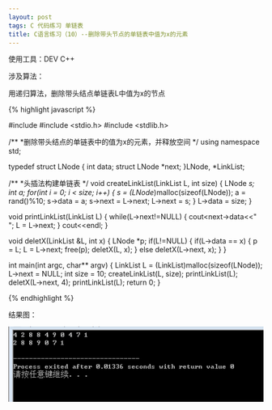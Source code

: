 ```yaml
---
layout: post
tags: C 代码练习 单链表
title: C语言练习（10）--删除带头节点的单链表中值为x的元素
---
```


使用工具：DEV C++

涉及算法：

用递归算法，删除带头结点单链表L中值为x的节点

{% highlight javascript %}

#include <iostream>
#include <stdio.h>
#include <stdlib.h>

/**
*删除带头结点的单链表中的值为x的元素，并释放空间 
*/
using namespace std;

typedef struct LNode {
	int data;
	struct LNode *next;
}LNode, *LinkList;

/**
*头插法构建单链表 
*/
void createLinkList(LinkList L, int size) {
	LNode *s;
	int a;
	for(int i = 0; i < size; i++) {
		s = (LNode*)malloc(sizeof(LNode));
		a = rand()%10;
		s->data = a;
		s->next = L->next;
		L->next = s;
	}
	L->data = size;
} 

void printLinkList(LinkList L) {
	while(L->next!=NULL) {
		cout<<L->next->data<<" ";
		L = L->next;
	}
	cout<<endl;
}

void deletX(LinkList &L, int x) {
	LNode *p;
	if(L!=NULL) {
		if(L->data == x) {
			p = L;
			L = L->next;
			free(p);
			deletX(L, x);
		} else deletX(L->next, x);
	}
}

int main(int argc, char** argv) {
	LinkList L = (LinkList)malloc(sizeof(LNode));
	L->next = NULL;
	int size = 10;
	createLinkList(L, size);
	printLinkList(L);
	deletX(L->next, 4);
	printLinkList(L);
	return 0;
}

{% endhighlight %}

结果图：

![](/assets/img/2016-07-25-C10/1.png)
